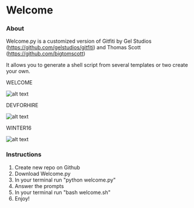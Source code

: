 # Welcome

### About

Welcome.py is a customized version of Gitfiti by Gel Studios (https://github.com/gelstudios/gitfiti) and Thomas Scott (https://github.com/bigtomscott)

It allows you to generate a shell script from several templates or two create your own.

WELCOME

![alt text](http://imgur.com/W31Fy0L.jpg)

DEVFORHIRE

![alt text](http://imgur.com/80Nq8qW.jpg)

WINTER16

![alt text](http://imgur.com/eM3rkv8.jpg)

### Instructions
1. Create new repo on Github
2. Download Welcome.py
3. In your terminal run "python welcome.py"
4. Answer the prompts
5. In your terminal run "bash welcome.sh"
6. Enjoy!
